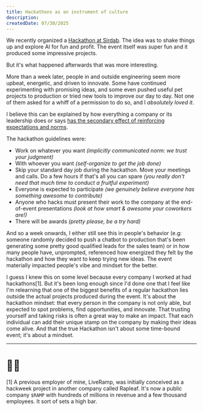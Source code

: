 ```yaml
---
title: Hackathons as an instrument of culture
description: 
createdDate: 07/30/2025
---
```


We recently organized a [Hackathon at Sirdab](https://www.sirdab.co/en/articles/sirdab-ai-hackathon-recap). The idea was to shake things up and explore AI for fun and profit. The event itself was super fun and it produced some impressive projects.

But it's what happened afterwards that was more interesting. 

More than a week later, people in and outside engineering seem more upbeat, energetic, and driven to innovate. Some have continued experimenting with promising ideas, and some even pushed useful pet projects to production or tried new tools to improve our day to day. Not one of them asked for a whiff of a permission to do so, and I _absolutely loved it_.

I believe this can be explained by how everything a company or its leadership does or says [has the secondary effect of reinforcing expectations and norms](../do-what-you-want-mirrored). 

The hackathon guidelines were:
* Work on whatever you want _(implicitly communicated norm: we trust your judgment)_
* With whoever you want _(self-organize to get the job done)_
* Skip your standard day job during the hackathon. Move your meetings and calls. Do a few hours if that's all you can spare _(you really don't need that much time to conduct a fruitful experiment)_
* Everyone is expected to participate _(we genuinely believe everyone has something awesome to contribute)_
* Anyone who hacks must present their work to the company at the end-of-event presentations _(look at how smart & awesome your coworkers are!)_
* There will be awards _(pretty please, be a try hard)_

And so a week onwards, I either still see this in people's behavior (e.g: someone randomly decided to push a chatbot to production that's been generating some pretty good qualified leads for the sales team) or in how many people have, unprompted, referenced how energized they felt by the hackathon and how they want to keep trying new ideas. The event materially impacted people's vibe and mindset for the better.

I guess I knew this on some level because every company I worked at had hackathons[1]. But it's been long enough since I'd done one that I feel like I'm relearning that one of the biggest benefits of a regular hackathon lies outside the actual projects produced during the event. It's about the hackathon mindset: that every person in the company is not only able, but expected to spot problems, find opportunities, and innovate. That trusting yourself and taking risks is often a great way to make an impact. That each individual can add their unique stamp on the company by making their ideas come alive. And that the true Hackathon isn't about some time-bound event; it's about a mindset.

---
# 🦶📝


[1] A previous employer of mine, LiveRamp, was initially conceived as a hackweek project in another company called Rapleaf. It's now a public company `$RAMP` with hundreds of millions in revenue and a few thousand employees. It sort of sets a high bar.
